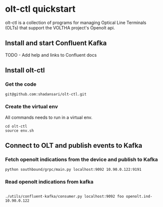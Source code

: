 # olt-ctl quickstart 
olt-ctl is a collection of programs for managing Optical Line Terminals (OLTs) that support the VOLTHA project's Openolt api.

## Install and start Confluent Kafka
TODO - Add help and links to Confluent docs

## Install olt-ctl
### Get the code
```shell
git@github.com:shadansari/olt-ctl.git
```

### Create the virtual env

All commands needs to run in a virtual env.

```shell
cd olt-ctl
source env.sh
```

## Connect to OLT and publish events to Kafka
### Fetch openolt indications from the device and publish to Kafka
```shell
python southbound/grpc/main.py localhost:9092 10.90.0.122:9191
```


### Read openolt indications from kafka
```shell

./utils/confluent-kafka/consumer.py localhost:9092 foo openolt.ind-10.90.0.122
```
